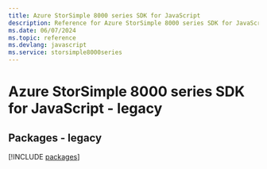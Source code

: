 ```yaml
---
title: Azure StorSimple 8000 series SDK for JavaScript
description: Reference for Azure StorSimple 8000 series SDK for JavaScript
ms.date: 06/07/2024
ms.topic: reference
ms.devlang: javascript
ms.service: storsimple8000series
---
```

# Azure StorSimple 8000 series SDK for JavaScript - legacy
## Packages - legacy
[!INCLUDE [packages](storsimple-8000-series-index.md)]